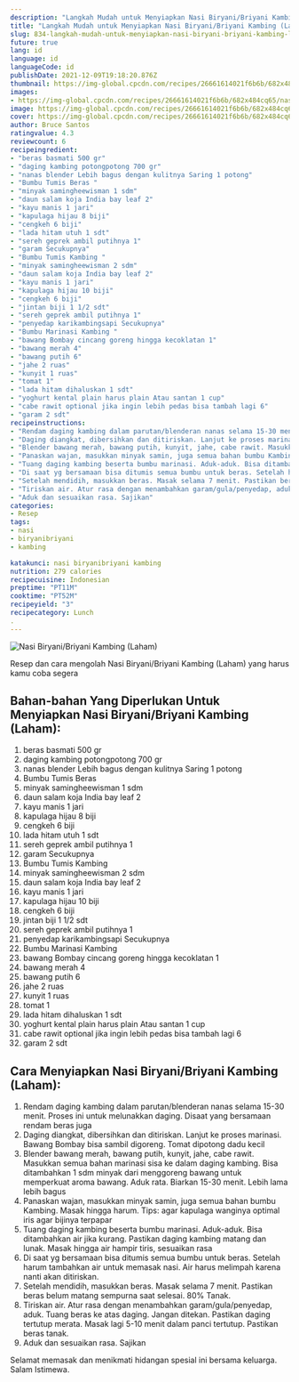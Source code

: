 ```yaml
---
description: "Langkah Mudah untuk Menyiapkan Nasi Biryani/Briyani Kambing (Laham) yang Bisa Manjain Lidah"
title: "Langkah Mudah untuk Menyiapkan Nasi Biryani/Briyani Kambing (Laham) yang Bisa Manjain Lidah"
slug: 834-langkah-mudah-untuk-menyiapkan-nasi-biryani-briyani-kambing-laham-yang-bisa-manjain-lidah
future: true
lang: id
language: id
languageCode: id
publishDate: 2021-12-09T19:18:20.876Z 
thumbnail: https://img-global.cpcdn.com/recipes/26661614021f6b6b/682x484cq65/nasi-biryanibriyani-kambing-laham-foto-resep-utama.png
images:
- https://img-global.cpcdn.com/recipes/26661614021f6b6b/682x484cq65/nasi-biryanibriyani-kambing-laham-foto-resep-utama.png
image: https://img-global.cpcdn.com/recipes/26661614021f6b6b/682x484cq65/nasi-biryanibriyani-kambing-laham-foto-resep-utama.png
cover: https://img-global.cpcdn.com/recipes/26661614021f6b6b/682x484cq65/nasi-biryanibriyani-kambing-laham-foto-resep-utama.png
author: Bruce Santos
ratingvalue: 4.3
reviewcount: 6
recipeingredient:
- "beras basmati 500 gr"
- "daging kambing potongpotong 700 gr"
- "nanas blender Lebih bagus dengan kulitnya Saring 1 potong"
- "Bumbu Tumis Beras "
- "minyak samingheewisman 1 sdm"
- "daun salam koja India bay leaf 2"
- "kayu manis 1 jari"
- "kapulaga hijau 8 biji"
- "cengkeh 6 biji"
- "lada hitam utuh 1 sdt"
- "sereh geprek ambil putihnya 1"
- "garam Secukupnya"
- "Bumbu Tumis Kambing "
- "minyak samingheewisman 2 sdm"
- "daun salam koja India bay leaf 2"
- "kayu manis 1 jari"
- "kapulaga hijau 10 biji"
- "cengkeh 6 biji"
- "jintan biji 1 1/2 sdt"
- "sereh geprek ambil putihnya 1"
- "penyedap karikambingsapi Secukupnya"
- "Bumbu Marinasi Kambing "
- "bawang Bombay cincang goreng hingga kecoklatan 1"
- "bawang merah 4"
- "bawang putih 6"
- "jahe 2 ruas"
- "kunyit 1 ruas"
- "tomat 1"
- "lada hitam dihaluskan 1 sdt"
- "yoghurt kental plain harus plain Atau santan 1 cup"
- "cabe rawit optional jika ingin lebih pedas bisa tambah lagi 6"
- "garam 2 sdt"
recipeinstructions:
- "Rendam daging kambing dalam parutan/blenderan nanas selama 15-30 menit. Proses ini untuk melunakkan daging. Disaat yang bersamaan rendam beras juga"
- "Daging diangkat, dibersihkan dan ditiriskan. Lanjut ke proses marinasi. Bawang Bombay bisa sambil digoreng. Tomat dipotong dadu kecil"
- "Blender bawang merah, bawang putih, kunyit, jahe, cabe rawit. Masukkan semua bahan marinasi sisa ke dalam daging kambing. Bisa ditambahkan 1 sdm minyak dari menggoreng bawang untuk memperkuat aroma bawang. Aduk rata. Biarkan 15-30 menit. Lebih lama lebih bagus"
- "Panaskan wajan, masukkan minyak samin, juga semua bahan bumbu Kambing. Masak hingga harum. Tips: agar kapulaga wanginya optimal iris agar bijinya terpapar"
- "Tuang daging kambing beserta bumbu marinasi. Aduk-aduk. Bisa ditambahkan air jika kurang. Pastikan daging kambing matang dan lunak. Masak hingga air hampir tiris, sesuaikan rasa"
- "Di saat yg bersamaan bisa ditumis semua bumbu untuk beras. Setelah harum tambahkan air untuk memasak nasi. Air harus melimpah karena nanti akan ditiriskan."
- "Setelah mendidih, masukkan beras. Masak selama 7 menit. Pastikan beras belum matang sempurna saat selesai. 80% Tanak."
- "Tiriskan air. Atur rasa dengan menambahkan garam/gula/penyedap, aduk. Tuang beras ke atas daging. Jangan ditekan. Pastikan daging tertutup merata. Masak lagi 5-10 menit dalam panci tertutup. Pastikan beras tanak."
- "Aduk dan sesuaikan rasa. Sajikan"
categories:
- Resep
tags:
- nasi
- biryanibriyani
- kambing

katakunci: nasi biryanibriyani kambing 
nutrition: 279 calories
recipecuisine: Indonesian
preptime: "PT11M"
cooktime: "PT52M"
recipeyield: "3"
recipecategory: Lunch
. 
---
```



![Nasi Biryani/Briyani Kambing (Laham)](https://img-global.cpcdn.com/recipes/26661614021f6b6b/682x484cq65/nasi-biryanibriyani-kambing-laham-foto-resep-utama.png)

Resep dan cara mengolah  Nasi Biryani/Briyani Kambing (Laham) yang harus kamu coba segera

<!--inarticleads1-->

## Bahan-bahan Yang Diperlukan Untuk Menyiapkan Nasi Biryani/Briyani Kambing (Laham):

1. beras basmati 500 gr
1. daging kambing potongpotong 700 gr
1. nanas blender Lebih bagus dengan kulitnya Saring 1 potong
1. Bumbu Tumis Beras 
1. minyak samingheewisman 1 sdm
1. daun salam koja India bay leaf 2
1. kayu manis 1 jari
1. kapulaga hijau 8 biji
1. cengkeh 6 biji
1. lada hitam utuh 1 sdt
1. sereh geprek ambil putihnya 1
1. garam Secukupnya
1. Bumbu Tumis Kambing 
1. minyak samingheewisman 2 sdm
1. daun salam koja India bay leaf 2
1. kayu manis 1 jari
1. kapulaga hijau 10 biji
1. cengkeh 6 biji
1. jintan biji 1 1/2 sdt
1. sereh geprek ambil putihnya 1
1. penyedap karikambingsapi Secukupnya
1. Bumbu Marinasi Kambing 
1. bawang Bombay cincang goreng hingga kecoklatan 1
1. bawang merah 4
1. bawang putih 6
1. jahe 2 ruas
1. kunyit 1 ruas
1. tomat 1
1. lada hitam dihaluskan 1 sdt
1. yoghurt kental plain harus plain Atau santan 1 cup
1. cabe rawit optional jika ingin lebih pedas bisa tambah lagi 6
1. garam 2 sdt



<!--inarticleads2-->

## Cara Menyiapkan Nasi Biryani/Briyani Kambing (Laham):

1. Rendam daging kambing dalam parutan/blenderan nanas selama 15-30 menit. Proses ini untuk melunakkan daging. Disaat yang bersamaan rendam beras juga
1. Daging diangkat, dibersihkan dan ditiriskan. Lanjut ke proses marinasi. Bawang Bombay bisa sambil digoreng. Tomat dipotong dadu kecil
1. Blender bawang merah, bawang putih, kunyit, jahe, cabe rawit. Masukkan semua bahan marinasi sisa ke dalam daging kambing. Bisa ditambahkan 1 sdm minyak dari menggoreng bawang untuk memperkuat aroma bawang. Aduk rata. Biarkan 15-30 menit. Lebih lama lebih bagus
1. Panaskan wajan, masukkan minyak samin, juga semua bahan bumbu Kambing. Masak hingga harum. Tips: agar kapulaga wanginya optimal iris agar bijinya terpapar
1. Tuang daging kambing beserta bumbu marinasi. Aduk-aduk. Bisa ditambahkan air jika kurang. Pastikan daging kambing matang dan lunak. Masak hingga air hampir tiris, sesuaikan rasa
1. Di saat yg bersamaan bisa ditumis semua bumbu untuk beras. Setelah harum tambahkan air untuk memasak nasi. Air harus melimpah karena nanti akan ditiriskan.
1. Setelah mendidih, masukkan beras. Masak selama 7 menit. Pastikan beras belum matang sempurna saat selesai. 80% Tanak.
1. Tiriskan air. Atur rasa dengan menambahkan garam/gula/penyedap, aduk. Tuang beras ke atas daging. Jangan ditekan. Pastikan daging tertutup merata. Masak lagi 5-10 menit dalam panci tertutup. Pastikan beras tanak.
1. Aduk dan sesuaikan rasa. Sajikan




Selamat memasak dan menikmati hidangan spesial ini bersama keluarga. Salam Istimewa.
